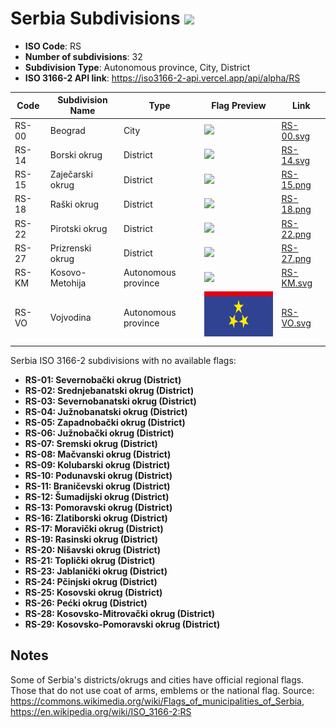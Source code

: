 # Serbia Subdivisions ![](https://flagcdn.com/h40/rs.png)

- **ISO Code**: RS
- **Number of subdivisions**: 32
- **Subdivision Type**: Autonomous province, City, District
- **ISO 3166-2 API link**: https://iso3166-2-api.vercel.app/api/alpha/RS

| Code  | Subdivision Name         | Type | Flag Preview | Link |
|-------|--------------------------|--------------| -------------- |----------|
| RS-00 | Beograd | City | <img src='None' height='80'> | [RS-00.svg](https://github.com/amckenna41/iso3166-flags/blob/main/iso3166-2-flags/RS/RS-00.svg) |
| RS-14 | Borski okrug | District | <img src='None' height='80'> | [RS-14.svg](https://github.com/amckenna41/iso3166-flags/blob/main/iso3166-2-flags/RS/RS-14.svg) |
| RS-15 | Zaječarski okrug | District | <img src='None' height='80'> | [RS-15.png](https://github.com/amckenna41/iso3166-flags/blob/main/iso3166-2-flags/RS/RS-15.png) |
| RS-18 | Raški okrug | District | <img src='None' height='80'> | [RS-18.png](https://github.com/amckenna41/iso3166-flags/blob/main/iso3166-2-flags/RS/RS-18.png) |
| RS-22 | Pirotski okrug | District | <img src='None' height='80'> | [RS-22.png](https://github.com/amckenna41/iso3166-flags/blob/main/iso3166-2-flags/RS/RS-22.png) |
| RS-27 | Prizrenski okrug | District | <img src='None' height='80'> | [RS-27.png](https://github.com/amckenna41/iso3166-flags/blob/main/iso3166-2-flags/RS/RS-27.png) |
| RS-KM | Kosovo-Metohija | Autonomous province | <img src='None' height='80'> | [RS-KM.svg](https://github.com/amckenna41/iso3166-flags/blob/main/iso3166-2-flags/RS/RS-KM.svg) |
| RS-VO | Vojvodina | Autonomous province | <img src='https://raw.githubusercontent.com/amckenna41/iso3166-flags/main/iso3166-2-flags/RS/RS-VO.svg' height='80'> | [RS-VO.svg](https://github.com/amckenna41/iso3166-flags/blob/main/iso3166-2-flags/RS/RS-VO.svg) |

Serbia ISO 3166-2 subdivisions with no available flags:

* **RS-01: Severnobački okrug (District)**
* **RS-02: Srednjebanatski okrug (District)**
* **RS-03: Severnobanatski okrug (District)**
* **RS-04: Južnobanatski okrug (District)**
* **RS-05: Zapadnobački okrug (District)**
* **RS-06: Južnobački okrug (District)**
* **RS-07: Sremski okrug (District)**
* **RS-08: Mačvanski okrug (District)**
* **RS-09: Kolubarski okrug (District)**
* **RS-10: Podunavski okrug (District)**
* **RS-11: Braničevski okrug (District)**
* **RS-12: Šumadijski okrug (District)**
* **RS-13: Pomoravski okrug (District)**
* **RS-16: Zlatiborski okrug (District)**
* **RS-17: Moravički okrug (District)**
* **RS-19: Rasinski okrug (District)**
* **RS-20: Nišavski okrug (District)**
* **RS-21: Toplički okrug (District)**
* **RS-23: Jablanički okrug (District)**
* **RS-24: Pčinjski okrug (District)**
* **RS-25: Kosovski okrug (District)**
* **RS-26: Pećki okrug (District)**
* **RS-28: Kosovsko-Mitrovački okrug (District)**
* **RS-29: Kosovsko-Pomoravski okrug (District)**

## Notes
Some of Serbia's districts/okrugs and cities have official regional flags. Those that do not use coat of arms, emblems or the national flag. Source: https://commons.wikimedia.org/wiki/Flags_of_municipalities_of_Serbia, https://en.wikipedia.org/wiki/ISO_3166-2:RS